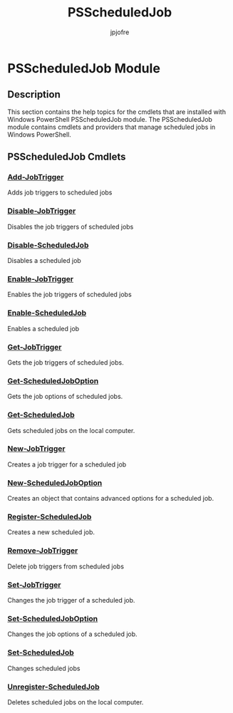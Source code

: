 ﻿---
title: PSScheduledJob
description: 
keywords: powershell, cmdlet
author: jpjofre
manager: carolz
ms.date: 2016-09-27
ms.topic: reference
ms.prod: powershell
ms.technology: powershell
Module Name: PSScheduledJob
Module Guid: 50cdb55f-5ab7-489f-9e94-4ec21ff51e59
Download Help Link: http://go.microsoft.com/fwlink/?LinkID=285769
Help Version: 4.0.4.2
Locale: en-US
---

# PSScheduledJob Module
## Description
This section contains the help topics for the cmdlets that are installed with Windows PowerShell PSScheduledJob module. The PSScheduledJob module contains cmdlets and providers that manage scheduled jobs in Windows PowerShell.

## PSScheduledJob Cmdlets
### [Add-JobTrigger](.\Add-JobTrigger.md)
Adds job triggers to scheduled jobs


### [Disable-JobTrigger](.\Disable-JobTrigger.md)
Disables the job triggers of scheduled jobs


### [Disable-ScheduledJob](.\Disable-ScheduledJob.md)
Disables a scheduled job


### [Enable-JobTrigger](.\Enable-JobTrigger.md)
Enables the job triggers of scheduled jobs


### [Enable-ScheduledJob](.\Enable-ScheduledJob.md)
Enables a scheduled job


### [Get-JobTrigger](.\Get-JobTrigger.md)
Gets the job triggers of scheduled jobs.


### [Get-ScheduledJobOption](.\Get-ScheduledJobOption.md)
Gets the job options of scheduled jobs.


### [Get-ScheduledJob](.\Get-ScheduledJob.md)
Gets scheduled jobs on the local computer.


### [New-JobTrigger](.\New-JobTrigger.md)
Creates a job trigger for a scheduled job


### [New-ScheduledJobOption](.\New-ScheduledJobOption.md)
Creates an object that contains advanced options for a scheduled job.


### [Register-ScheduledJob](.\Register-ScheduledJob.md)
Creates a new scheduled job.


### [Remove-JobTrigger](.\Remove-JobTrigger.md)
Delete job triggers from scheduled jobs


### [Set-JobTrigger](.\Set-JobTrigger.md)
Changes the job trigger of a scheduled job.


### [Set-ScheduledJobOption](.\Set-ScheduledJobOption.md)
Changes the job options of a scheduled job.


### [Set-ScheduledJob](.\Set-ScheduledJob.md)
Changes scheduled jobs


### [Unregister-ScheduledJob](.\Unregister-ScheduledJob.md)
Deletes scheduled jobs on the local computer.

